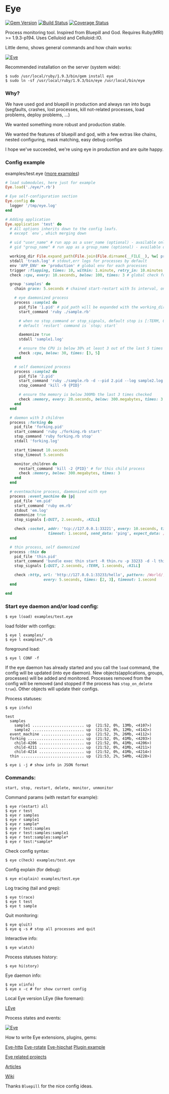 Eye
===
[![Gem Version](https://badge.fury.io/rb/eye.png)](http://rubygems.org/gems/eye)
[![Build Status](https://secure.travis-ci.org/kostya/eye.png?branch=master)](http://travis-ci.org/kostya/eye)
[![Coverage Status](https://coveralls.io/repos/kostya/eye/badge.png?branch=master)](https://coveralls.io/r/kostya/eye?branch=master)

Process monitoring tool. Inspired from Bluepill and God. Requires Ruby(MRI) >= 1.9.3-p194. Uses Celluloid and Celluloid::IO.

Little demo, shows general commands and how chain works:

[![Eye](https://raw.github.com/kostya/stuff/master/eye/eye.png)](https://raw.github.com/kostya/stuff/master/eye/eye.gif)

Recommended installation on the server (system wide):

    $ sudo /usr/local/ruby/1.9.3/bin/gem install eye
    $ sudo ln -sf /usr/local/ruby/1.9.3/bin/eye /usr/local/bin/eye


###  Why?

We have used god and bluepill in production and always ran into bugs (segfaults, crashes, lost processes, kill not-related processes, load problems, deploy problems, ...)

We wanted something more robust and production stable.

We wanted the features of bluepill and god, with a few extras like chains, nested configuring, mask matching, easy debug configs

I hope we've succeeded, we're using eye in production and are quite happy.

###  Config example

examples/test.eye ([more examples](https://github.com/kostya/eye/tree/master/examples))
```ruby
# load submodules, here just for example
Eye.load('./eye/*.rb')

# Eye self-configuration section
Eye.config do
  logger '/tmp/eye.log'
end

# Adding application
Eye.application 'test' do
  # All options inherits down to the config leafs.
  # except `env`, which merging down

  # uid "user_name" # run app as a user_name (optional) - available only on ruby >= 2.0
  # gid "group_name" # run app as a group_name (optional) - available only on ruby >= 2.0

  working_dir File.expand_path(File.join(File.dirname(__FILE__), %w[ processes ]))
  stdall 'trash.log' # stdout,err logs for processes by default
  env 'APP_ENV' => 'production' # global env for each processes
  trigger :flapping, times: 10, within: 1.minute, retry_in: 10.minutes
  check :cpu, every: 10.seconds, below: 100, times: 3 # global check for all processes

  group 'samples' do
    chain grace: 5.seconds # chained start-restart with 5s interval, one by one.

    # eye daemonized process
    process :sample1 do
      pid_file '1.pid' # pid_path will be expanded with the working_dir
      start_command 'ruby ./sample.rb'

      # when no stop_command or stop_signals, default stop is [:TERM, 0.5, :KILL]
      # default `restart` command is `stop; start`

      daemonize true
      stdall 'sample1.log'

      # ensure the CPU is below 30% at least 3 out of the last 5 times checked
      check :cpu, below: 30, times: [3, 5]
    end

    # self daemonized process
    process :sample2 do
      pid_file '2.pid'
      start_command 'ruby ./sample.rb -d --pid 2.pid --log sample2.log'
      stop_command 'kill -9 {PID}'

      # ensure the memory is below 300Mb the last 3 times checked
      check :memory, every: 20.seconds, below: 300.megabytes, times: 3
    end
  end

  # daemon with 3 children
  process :forking do
    pid_file 'forking.pid'
    start_command 'ruby ./forking.rb start'
    stop_command 'ruby forking.rb stop'
    stdall 'forking.log'

    start_timeout 10.seconds
    stop_timeout 5.seconds

    monitor_children do
      restart_command 'kill -2 {PID}' # for this child process
      check :memory, below: 300.megabytes, times: 3
    end
  end

  # eventmachine process, daemonized with eye
  process :event_machine do |p|
    pid_file 'em.pid'
    start_command 'ruby em.rb'
    stdout 'em.log'
    daemonize true
    stop_signals [:QUIT, 2.seconds, :KILL]

    check :socket, addr: 'tcp://127.0.0.1:33221', every: 10.seconds, times: 2,
                   timeout: 1.second, send_data: 'ping', expect_data: /pong/
  end

  # thin process, self daemonized
  process :thin do
    pid_file 'thin.pid'
    start_command 'bundle exec thin start -R thin.ru -p 33233 -d -l thin.log -P thin.pid'
    stop_signals [:QUIT, 2.seconds, :TERM, 1.seconds, :KILL]

    check :http, url: 'http://127.0.0.1:33233/hello', pattern: /World/,
                 every: 5.seconds, times: [2, 3], timeout: 1.second
  end

end
```

### Start eye daemon and/or load config:

    $ eye l(oad) examples/test.eye

load folder with configs:

    $ eye l examples/
    $ eye l examples/*.rb

foreground load:

    $ eye l CONF -f

If the eye daemon has already started and you call the `load` command, the config will be updated (into eye daemon). New objects(applications, groups, processes) will be added and monitored. Processes removed from the config will be removed (and stopped if the process has `stop_on_delete true`). Other objects will update their configs.


Process statuses:

    $ eye i(nfo)

```
test
  samples
    sample1 ....................... up  (21:52, 0%, 13Mb, <4107>)
    sample2 ....................... up  (21:52, 0%, 12Mb, <4142>)
  event_machine ................... up  (21:52, 3%, 26Mb, <4112>)
  forking ......................... up  (21:52, 0%, 41Mb, <4203>)
    child-4206 .................... up  (21:52, 0%, 41Mb, <4206>)
    child-4211 .................... up  (21:52, 0%, 41Mb, <4211>)
    child-4214 .................... up  (21:52, 0%, 41Mb, <4214>)
  thin ............................ up  (21:53, 2%, 54Mb, <4228>)
```

    $ eye i -j # show info in JSON format

### Commands:

    start, stop, restart, delete, monitor, unmonitor

Command params (with restart for example):

    $ eye r(estart) all
    $ eye r test
    $ eye r samples
    $ eye r sample1
    $ eye r sample*
    $ eye r test:samples
    $ eye r test:samples:sample1
    $ eye r test:samples:sample*
    $ eye r test:*sample*

Check config syntax:

    $ eye c(heck) examples/test.eye

Config explain (for debug):

    $ eye e(xplain) examples/test.eye

Log tracing (tail and grep):

    $ eye t(race)
    $ eye t test
    $ eye t sample

Quit monitoring:

    $ eye q(uit)
    $ eye q -s # stop all processes and quit

Interactive info:

    $ eye w(atch)

Process statuses history:

    $ eye hi(story)

Eye daemon info:

    $ eye x(info)
    $ eye x -c # for show current config

Local Eye version LEye (like foreman):

[LEye](https://github.com/kostya/eye/wiki/What-is-loader_eye-and-leye)

Process states and events:

[![Eye](https://raw.github.com/kostya/stuff/master/eye/mprocess.png)](https://raw.github.com/kostya/stuff/master/eye/process.png)

How to write Eye extensions, plugins, gems:

[Eye-http](https://github.com/kostya/eye-http) [Eye-rotate](https://github.com/kostya/eye-rotate) [Eye-hipchat](https://github.com/tmeinlschmidt/eye-hipchat) [Plugin example](https://github.com/kostya/eye/tree/master/examples/plugin)

[Eye related projects](https://github.com/kostya/eye/wiki/Related-projects)

[Articles](https://github.com/kostya/eye/wiki/Articles)

[Wiki](https://github.com/kostya/eye/wiki)


Thanks `Bluepill` for the nice config ideas.
